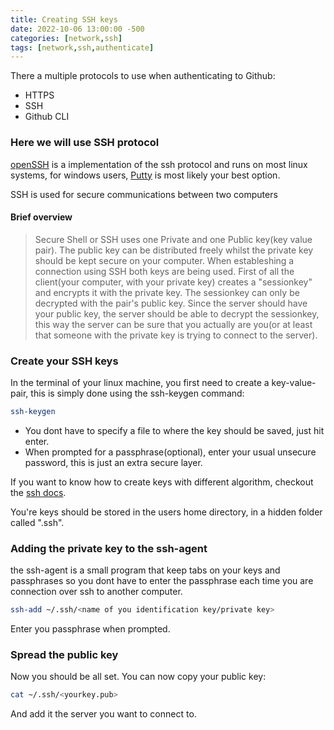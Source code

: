 ```yaml
---
title: Creating SSH keys
date: 2022-10-06 13:00:00 -500
categories: [network,ssh]
tags: [network,ssh,authenticate]
---
```


There a multiple protocols to use when authenticating to Github:

* HTTPS
* SSH
* Github CLI

### Here we will use SSH protocol


[openSSH](https://www.ssh.com/academy/ssh/agent) is a implementation of the ssh protocol and runs on most linux systems, for windows users, [Putty](https://www.putty.org/) is most likely your best option. 

SSH is used for secure communications between two computers

#### Brief overview

> Secure Shell or SSH uses one Private and one Public key(key value pair). The public key can be distributed freely whilst the private key should be kept secure on your computer. When estableshing a connection using SSH both keys are being used. First of all the client(your computer, with your private key) creates a "sessionkey" and encrypts it with the private key. The sessionkey can only be decrypted with the pair's public key. Since the server should have your public key, the server should be able to decrypt the sessionkey, this way the server can be sure that you actually are you(or at least that someone with the private key is trying to connect to the server).

### Create your SSH keys
In the terminal of your linux machine, you first need to create a key-value-pair, this is simply done using the ssh-keygen command:

```bash
ssh-keygen
```
* You dont have to specify a file to where the key should be saved, just hit enter.
* When prompted for a passphrase(optional), enter your usual unsecure password, this is just an extra secure layer.

If you want to know how to create keys with different algorithm, checkout the [ssh docs](https://www.ssh.com/academy/ssh/keygen).


You're keys should be stored in the users home directory, in a hidden folder called ".ssh".

### Adding the private key to the ssh-agent
the ssh-agent is a small program that keep tabs on your keys and passphrases so you dont have to enter the passphrase each time you are connection over ssh to another computer.

```bash
ssh-add ~/.ssh/<name of you identification key/private key>
```
Enter you passphrase when prompted.

### Spread the public key
Now you should be all set. You can now copy your public key:

```bash
cat ~/.ssh/<yourkey.pub>
```

And add it the server you want to connect to.
